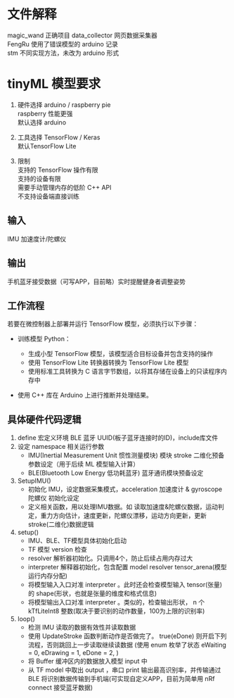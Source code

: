 # 文件解释

magic_wand 正确项目
data_collector 网页数据采集器  
FengRu 使用了错误模型的 arduino 记录  
stm 不同实现方法，未改为 arduino 形式

# tinyML 模型要求

1. 硬件选择 arduino / raspberry pie  
   raspberry 性能更强  
   默认选择 arduino

2. 工具选择 TensorFlow / Keras  
   默认TensorFlow Lite

3. 限制  
   支持的 TensorFlow 操作有限  
   支持的设备有限  
   需要手动管理内存的低阶 C++ API  
   不支持设备端直接训练  

## 输入  
IMU 加速度计/陀螺仪

## 输出
手机蓝牙接受数据（可写APP，目前略）实时提醒健身者调整姿势

## 工作流程
若要在微控制器上部署并运行 TensorFlow 模型，必须执行以下步骤：

+ 训练模型 Python：  
    + 生成小型 TensorFlow 模型，该模型适合目标设备并包含支持的操作  
    + 使用 TensorFlow Lite 转换器转换为 TensorFlow Lite 模型  
    + 使用标准工具转换为 C 语言字节数组，以将其存储在设备上的只读程序内存中  

+ 使用 C++ 库在 Arduino 上进行推断并处理结果。

## 具体硬件代码逻辑

1. define 宏定义环境 BLE 蓝牙 UUID(板子蓝牙连接时的ID)，include库文件  
2. 设定 namespace 相关运行参数  
   + IMU(Inertial Measurement Unit 惯性测量模块) 模块 stroke 二维化预备参数设定（用于后续 ML 模型输入计算）
   + BLE(Bluetooth Low Energy 低功耗蓝牙) 蓝牙通讯模块预备设定
3. SetupIMU()   
   + 初始化 IMU，设定数据采集模式，acceleration 加速度计 & gyroscope 陀螺仪 初始化设定
   + 定义相关函数，用以处理IMU数据。如 读取加速度&陀螺仪数据，运动判定，重力方向估计，速度更新，陀螺仪漂移，运动方向更新，更新stroke(二维化)数据逻辑
4. setup()  
   + IMU、BLE、TF模型具体初始化启动
   + TF 模型 version 检查
   + resolver 解析器初始化。只调用4个，防止后续占用内存过大
   + interpreter 解释器初始化，包含配置 model resolver tensor_arena(模型运行内存分配)
   + 将模型输入入口对准 interpreter 。此时还会检查模型输入 tensor(张量) 的 shape(形状，也就是张量的维度和格式信息)
   + 将模型输出入口对准 interpreter 。类似的，检查输出形状， n 个 kTfLiteInt8 整数(取决于要识别的动作数量，100为上限的识别率)
5. loop()  
   + 检测 IMU 读取的数据有效性并读取数据
   + 使用 UpdateStroke 函数判断动作是否做完了。 true(eDone) 则开启下列流程，否则跳回上一步读取继续读数据 (使用 enum 枚举了状态 eWaiting = 0, eDrawing = 1, eDone = 2, )
   + 将 Buffer 缓冲区内的数据放入模型 input 中
   + 从 TF model 中取出 output ，串口 print 输出最高识别率，并传输通过 BLE 将识别数据传输到手机端(可实现自定义APP，目前为简单用 nRf connect 接受蓝牙数据) 